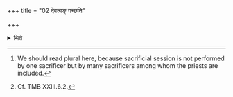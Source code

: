 +++
title = "02 देवत्वङ् गच्छति"

+++

<details><summary>थिते</summary>

2. (The sacrificer) goes[^1] to the state of being god (by means of the first out of them).[^2]  

[^1]: We should read plural here, because sacrificial session is not performed by one sacrificer but by many sacrificers among whom the priests are included.  

[^2]: Cf. TMB XXIII.6.2.  
</details>
